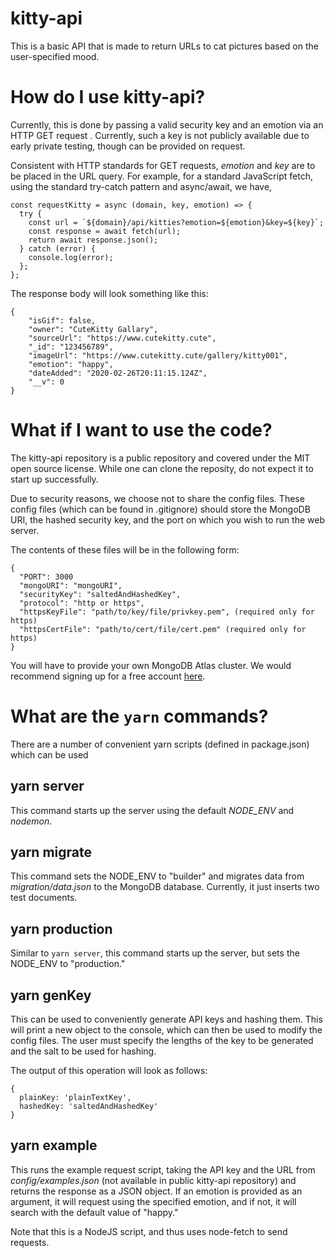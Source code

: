 # kitty-api

This is a basic API that is made to return URLs to cat pictures based on the user-specified mood. 

# How do I use kitty-api?
Currently, this is done by passing a valid security key and an emotion via an HTTP GET request . Currently, such a key is not publicly available due to early private testing, though can be provided on request.

Consistent with HTTP standards for GET requests, *emotion* and *key* are to be placed in the URL query. For example, for a standard JavaScript fetch, using the standard try-catch pattern and async/await, we have,

```
const requestKitty = async (domain, key, emotion) => {
  try {
    const url = `${domain}/api/kitties?emotion=${emotion}&key=${key}`;
    const response = await fetch(url);
    return await response.json();
  } catch (error) {
    console.log(error);
  };
};
```

The response body will look something like this:
```
{
    "isGif": false,
    "owner": "CuteKitty Gallary",
    "sourceUrl": "https://www.cutekitty.cute",
    "_id": "123456789",
    "imageUrl": "https://www.cutekitty.cute/gallery/kitty001",
    "emotion": "happy",
    "dateAdded": "2020-02-26T20:11:15.124Z",
    "__v": 0
}
```

# What if I want to use the code?
The kitty-api repository is a public repository and covered under the MIT open source license. While one can clone the reposity, do not expect it to start up successfully.

Due to security reasons, we choose not to share the config files. These config files (which can be found in .gitignore) should store the MongoDB URI, the hashed security key, and the port on which you wish to run the web server.

The contents of these files will be in the following form:

```
{
  "PORT": 3000
  "mongoURI": "mongoURI",
  "securityKey": "saltedAndHashedKey",
  "protocol": "http or https",
  "httpsKeyFile": "path/to/key/file/privkey.pem", (required only for https)
  "httpsCertFile": "path/to/cert/file/cert.pem" (required only for https)
}
```

You will have to provide your own MongoDB Atlas cluster. We would recommend signing up for a free account <a href="https://cloud.mongodb.com">here</a>.

# What are the ```yarn``` commands?

There are a number of convenient yarn scripts (defined in package.json) which can be used

## yarn server
This command starts up the server using the default *NODE_ENV* and *nodemon*.

## yarn migrate
This command sets the NODE_ENV to "builder" and migrates data from *migration/data.json* to the MongoDB database. Currently, it just inserts two test documents.

## yarn production
Similar to  ```yarn server```, this command starts up the server, but sets the NODE_ENV to "production."

## yarn genKey
This can be used to conveniently generate API keys and hashing them. This will print a new object to the console, which can then be used to modify the config files. The user must specify the lengths of the key to be generated and the salt to be used for hashing.

The output of this operation will look as follows:

```
{
  plainKey: 'plainTextKey',
  hashedKey: 'saltedAndHashedKey'
}

```

## yarn example
This runs the example request script, taking the API key and the URL from *config/examples.json* (not available in public kitty-api repository) and returns the response as a JSON object. If an emotion is provided as an argument, it will request using the specified emotion, and if not, it will search with the default value of "happy."

Note that this is a NodeJS script, and thus uses node-fetch to send requests.

